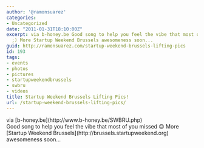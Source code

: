 ```yaml
---
author: '@ramonsuarez'
categories:
- Uncategorized
date: "2011-01-31T18:10:00Z"
excerpt: via b-honey.be Good song to help you feel the vibe that most of you missed
  ;) More Startup Weekend Brussels awesomeness soon...
guid: http://ramonsuarez.com/startup-weekend-brussels-lifting-pics
id: 193
tags:
- events
- photos
- pictures
- startupweekendbrussels
- swbru
- videos
title: Startup Weekend Brussels Lifting Pics!
url: /startup-weekend-brussels-lifting-pics/
---
```


<div class="posterous_bookmarklet_entry"><div class="posterous_quote_citation">via [b-honey.be](http://www.b-honey.be/SWBRU.php)</div>Good song to help you feel the vibe that most of you missed 😉 More [Startup Weekend Brussels](http://brussels.startupweekend.org) awesomeness soon…

</div>